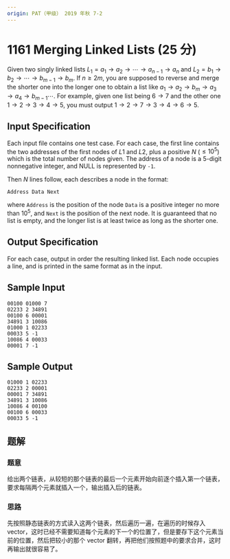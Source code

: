 ```yaml
---
origin: PAT（甲级） 2019 年秋 7-2
---
```


# 1161 Merging Linked Lists (25 分)

Given two singly linked lists $L_1=a_1→a_2→⋯→a_{n−1}→a_n$ and $L_2=b_1→b_2→⋯→b_{m−1}→b_m$. If $n≥2m$, you are supposed to reverse and merge the shorter one into the longer one to obtain a list like $a_1→a_2→b_m→a_3→a_4→b_{m−1}⋯$. For example, given one list being $6→7$ and the other one $1→2→3→4→5$, you must output $1→2→7→3→4→6→5$.

## Input Specification

Each input file contains one test case. For each case, the first line contains the two addresses of the first nodes of $L1$ and $L2$, plus a positive $N$ ($≤10^5$) which is the total number of nodes given. The address of a node is a 5-digit nonnegative integer, and NULL is represented by `-1`.

Then $N$ lines follow, each describes a node in the format:

    Address Data Next

where `Address` is the position of the node `Data` is a positive integer no more than $10^5$, and `Next` is the position of the next node. It is guaranteed that no list is empty, and the longer list is at least twice as long as the shorter one.

## Output Specification

For each case, output in order the resulting linked list. Each node occupies a line, and is printed in the same format as in the input.

## Sample Input

    00100 01000 7
    02233 2 34891
    00100 6 00001
    34891 3 10086
    01000 1 02233
    00033 5 -1
    10086 4 00033
    00001 7 -1

## Sample Output

    01000 1 02233
    02233 2 00001
    00001 7 34891
    34891 3 10086
    10086 4 00100
    00100 6 00033
    00033 5 -1

## 题解

### 题意

给出两个链表，从较短的那个链表的最后一个元素开始向前逐个插入第一个链表，要求每隔两个元素就插入一个，输出插入后的链表。

### 思路

先按照静态链表的方式读入这两个链表，然后遍历一遍，在遍历的时候存入 vector，这时已经不需要知道每个元素的下一个的位置了，但是要存下这个元素当前的位置，然后把较小的那个 vector 翻转，再把他们按照题中的要求合并，这时再输出就很容易了。
